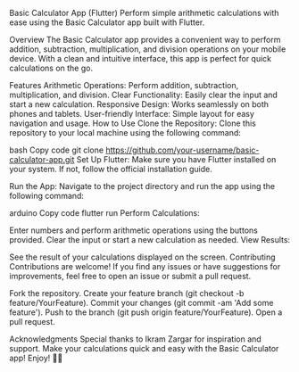 Basic Calculator App (Flutter)
Perform simple arithmetic calculations with ease using the Basic Calculator app built with Flutter.

Overview
The Basic Calculator app provides a convenient way to perform addition, subtraction, multiplication, and division operations on your mobile device. With a clean and intuitive interface, this app is perfect for quick calculations on the go.

Features
Arithmetic Operations: Perform addition, subtraction, multiplication, and division.
Clear Functionality: Easily clear the input and start a new calculation.
Responsive Design: Works seamlessly on both phones and tablets.
User-friendly Interface: Simple layout for easy navigation and usage.
How to Use
Clone the Repository: Clone this repository to your local machine using the following command:

bash
Copy code
git clone https://github.com/your-username/basic-calculator-app.git
Set Up Flutter: Make sure you have Flutter installed on your system. If not, follow the official installation guide.

Run the App: Navigate to the project directory and run the app using the following command:

arduino
Copy code
flutter run
Perform Calculations:

Enter numbers and perform arithmetic operations using the buttons provided.
Clear the input or start a new calculation as needed.
View Results:

See the result of your calculations displayed on the screen.
Contributing
Contributions are welcome! If you find any issues or have suggestions for improvements, feel free to open an issue or submit a pull request.

Fork the repository.
Create your feature branch (git checkout -b feature/YourFeature).
Commit your changes (git commit -am 'Add some feature').
Push to the branch (git push origin feature/YourFeature).
Open a pull request.


Acknowledgments
Special thanks to Ikram Zargar for inspiration and support.
Make your calculations quick and easy with the Basic Calculator app! Enjoy! 🧮✨




